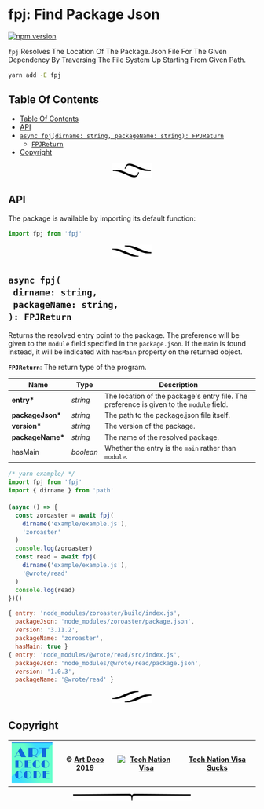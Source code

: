# fpj: **Find Package Json**

[![npm version](https://badge.fury.io/js/fpj.svg)](https://npmjs.org/package/fpj)

`fpj` Resolves The Location Of The Package.Json File For The Given Dependency By Traversing The File System Up Starting From Given Path.

```sh
yarn add -E fpj
```

## Table Of Contents

- [Table Of Contents](#table-of-contents)
- [API](#api)
- [`async fpj(dirname: string, packageName: string): FPJReturn`](#async-fpjdirname-stringpackagename-string-fpjreturn)
  * [`FPJReturn`](#type-fpjreturn)
- [Copyright](#copyright)

<p align="center"><a href="#table-of-contents"><img src=".documentary/section-breaks/0.svg?sanitize=true"></a></p>

## API

The package is available by importing its default function:

```js
import fpj from 'fpj'
```

<p align="center"><a href="#table-of-contents"><img src=".documentary/section-breaks/1.svg?sanitize=true"></a></p>

## `async fpj(`<br/>&nbsp;&nbsp;`dirname: string,`<br/>&nbsp;&nbsp;`packageName: string,`<br/>`): FPJReturn`

Returns the resolved entry point to the package. The preference will be given to the `module` field specified in the `package.json`. If the `main` is found instead, it will be indicated with `hasMain` property on the returned object.

__<a name="type-fpjreturn">`FPJReturn`</a>__: The return type of the program.

|       Name       |   Type    |                                       Description                                        |
| ---------------- | --------- | ---------------------------------------------------------------------------------------- |
| __entry*__       | _string_  | The location of the package's entry file. The preference is given to the `module` field. |
| __packageJson*__ | _string_  | The path to the package.json file itself.                                                |
| __version*__     | _string_  | The version of the package.                                                              |
| __packageName*__ | _string_  | The name of the resolved package.                                                        |
| hasMain          | _boolean_ | Whether the entry is the `main` rather than `module`.                                    |

```js
/* yarn example/ */
import fpj from 'fpj'
import { dirname } from 'path'

(async () => {
  const zoroaster = await fpj(
    dirname('example/example.js'),
    'zoroaster'
  )
  console.log(zoroaster)
  const read = await fpj(
    dirname('example/example.js'),
    '@wrote/read'
  )
  console.log(read)
})()
```
```js
{ entry: 'node_modules/zoroaster/build/index.js',
  packageJson: 'node_modules/zoroaster/package.json',
  version: '3.11.2',
  packageName: 'zoroaster',
  hasMain: true }
{ entry: 'node_modules/@wrote/read/src/index.js',
  packageJson: 'node_modules/@wrote/read/package.json',
  version: '1.0.3',
  packageName: '@wrote/read' }
```

<p align="center"><a href="#table-of-contents"><img src=".documentary/section-breaks/2.svg?sanitize=true"></a></p>

## Copyright

<table>
  <tr>
    <th>
      <a href="https://artd.eco">
        <img src="https://raw.githubusercontent.com/wrote/wrote/master/images/artdeco.png" alt="Art Deco" />
      </a>
    </th>
    <th>© <a href="https://artd.eco">Art Deco</a>   2019</th>
    <th>
      <a href="https://www.technation.sucks" title="Tech Nation Visa">
        <img src="https://raw.githubusercontent.com/artdecoweb/www.technation.sucks/master/anim.gif"
          alt="Tech Nation Visa" />
      </a>
    </th>
    <th><a href="https://www.technation.sucks">Tech Nation Visa Sucks</a></th>
  </tr>
</table>

<p align="center"><a href="#table-of-contents"><img src=".documentary/section-breaks/-1.svg?sanitize=true"></a></p>